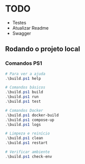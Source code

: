 # TODO
- Testes
- Atualizar Readme
- Swagger

## Rodando o projeto local

### Comandos PS1

 ```powershell
 # Para ver a ajuda
.\build.ps1 help

# Comandos básicos
.\build.ps1 build
.\build.ps1 run
.\build.ps1 test

# Comandos Docker
.\build.ps1 docker-build
.\build.ps1 compose-up
.\build.ps1 logs

# Limpeza e reinício
.\build.ps1 clean
.\build.ps1 restart

# Verificar ambiente
.\build.ps1 check-env
 ```